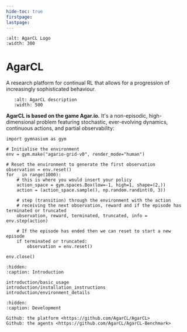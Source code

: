 ```yaml
---
hide-toc: true
firstpage:
lastpage:
---
```


```{figure} _static/img/agarcl_logo.png
:alt: AgarCL Logo
:width: 300
```

# AgarCL 

A research platform for continual RL that allows for a progression of increasingly sophisticated behaviour.


```{figure} _static/img/game_description-1.png
   :alt: AgarCL description
   :width: 500
```

**AgarCL is based on the game Agar.io.** It's a non-episodic, high-dimensional problem featuring stochastic, ever-evolving dynamics, continuous actions, and partial observability:

```{code-block} python
import gymnasium as gym

# Initialise the environment
env = gym.make("agario-grid-v0", render_mode="human")

# Reset the environment to generate the first observation
observation = env.reset()
for _ in range(1000):
    # this is where you would insert your policy
    action_space = gym.spaces.Box(low=-1, high=1, shape=(2,))
    action = (action_space.sample(), np.random.randint(0, 3))

    # step (transition) through the environment with the action
    # receiving the next observation, reward and if the episode has terminated or truncated
    observation, reward, terminated, truncated, info = env.step(action)

    # If the episode has ended then we can reset to start a new episode
    if terminated or truncated:
        observation = env.reset()

env.close()
```

```{toctree}
:hidden:
:caption: Introduction

introduction/basic_usage
introduction/installation_instructions
introduction/environment_details

```

<!-- introduction/train_agent -->


```{toctree}
:hidden:
:caption: Development

Github: the platform <https://github.com/AgarCL/AgarCL>
Github: the agents <https://github.com/AgarCL/AgarCL-Benchmark>
```
